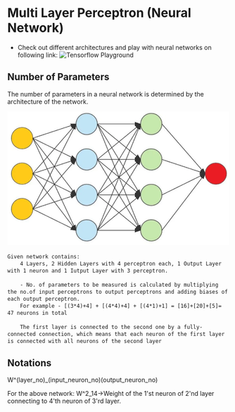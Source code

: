 # Multi Layer Perceptron (Neural Network)

- Check out different architectures and play with neural networks on following link:
![Tensorflow Playground](https://playground.tensorflow.org/#activation=tanh&batchSize=10&dataset=circle&regDataset=reg-plane&learningRate=0.03&regularizationRate=0&noise=0&networkShape=4,2&seed=0.96653&showTestData=false&discretize=false&percTrainData=50&x=true&y=true&xTimesY=false&xSquared=false&ySquared=false&cosX=false&sinX=false&cosY=false&sinY=false&collectStats=false&problem=classification&initZero=false&hideText=false)

## Number of Parameters
The number of parameters in a neural network is determined by the architecture of the network.

![Perceptron](../images/neural_network.png)

    Given network contains:
        4 Layers, 2 Hidden Layers with 4 perceptron each, 1 Output Layer with 1 neuron and 1 Iutput Layer with 3 perceptron.

        - No. of parameters to be measured is calculated by multiplying the no.of input perceptrons to output perceptrons and adding biases of each output perceptron.
        For example - [(3*4)+4] + [(4*4)+4] + [(4*1)+1] = [16]+[20]+[5]= 47 neurons in total
        
        The first layer is connected to the second one by a fully-connected connection, which means that each neuron of the first layer is connected with all neurons of the second layer

## Notations

W^(layer_no)_(input_neuron_no)(output_neuron_no)

For the above network:
    W^2_14->Weight of the 1'st neuron of 2'nd layer connecting to 4'th neuron  of 3'rd layer.